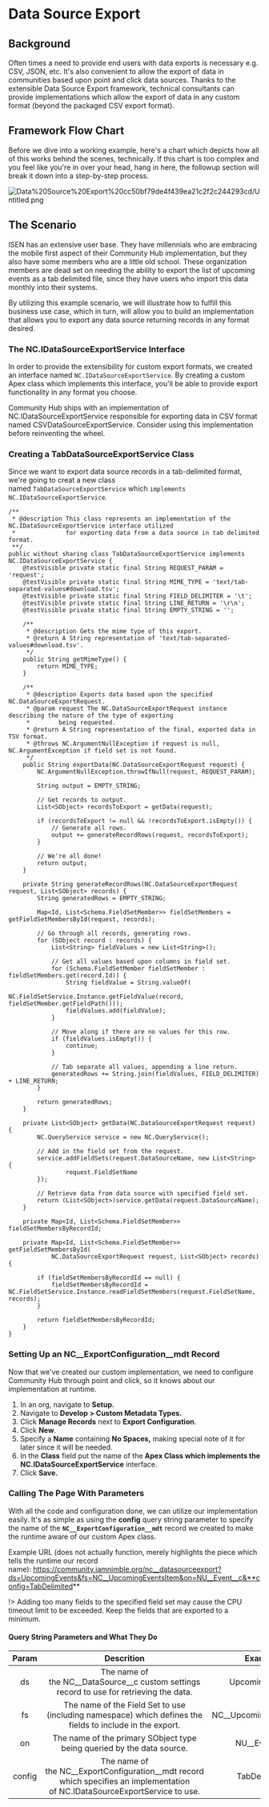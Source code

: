 # Data Source Export

## Background

Often times a need to provide end users with data exports is necessary e.g. CSV, JSON, etc. It's also convenient to allow the export of data in communities based upon point and click data sources. Thanks to the extensible Data Source Export framework, technical consultants can provide implementations which allow the export of data in any custom format (beyond the packaged CSV export format).

## Framework Flow Chart

Before we dive into a working example, here's a chart which depicts how all of this works behind the scenes, technically. If this chart is too complex and you feel like you're in over your head, hang in here, the followup section will break it down into a step-by-step process.

![Data%20Source%20Export%20cc50bf79de4f439ea21c2f2c244293cd/Untitled.png](Data%20Source%20Export%20cc50bf79de4f439ea21c2f2c244293cd/Untitled.png)

## The Scenario

ISEN has an extensive user base. They have millennials who are embracing the mobile first aspect of their Community Hub implementation, but they also have some members who are a little old school. These organization members are dead set on needing the ability to export the list of upcoming events as a tab delimited file, since they have users who import this data monthly into their systems.

By utilizing this example scenario, we will illustrate how to fulfill this business use case, which in turn, will allow you to build an implementation that allows you to export any data source returning records in any format desired.

### The NC.IDataSourceExportService Interface

In order to provide the extensibility for custom export formats, we created an interface named `NC.IDataSourceExportService`. By creating a custom Apex class which implements this interface, you'll be able to provide export functionality in any format you choose.

Community Hub ships with an implementation of NC.IDataSourceExportService responsible for exporting data in CSV format named CSVDataSourceExportService. Consider using this implementation before reinventing the wheel.

### Creating a TabDataSourceExportService Class

Since we want to export data source records in a tab-delimited format, we're going to creat a new class named `TabDataSourceExportService` which `implements NC.IDataSourceExportService`.

```apex
/**
 * @description This class represents an implementation of the NC.IDataSourceExportService interface utilized
 *              for exporting data from a data source in tab delimited format.
 **/
public without sharing class TabDataSourceExportService implements NC.IDataSourceExportService {
    @testVisible private static final String REQUEST_PARAM = 'request';
    @testVisible private static final String MIME_TYPE = 'text/tab-separated-values#download.tsv';
    @testVisible private static final String FIELD_DELIMITER = '\t';
    @testVisible private static final String LINE_RETURN = '\r\n';
    @testVisible private static final String EMPTY_STRING = '';
 
    /**
     * @description Gets the mime type of this export.
     * @return A String representation of 'text/tab-separated-values#download.tsv'.
     */
    public String getMimeType() {
        return MIME_TYPE;
    }
 
    /**
     * @description Exports data based upon the specified NC.DataSourceExportRequest.
     * @param request The NC.DataSourceExportRequest instance describing the nature of the type of exporting
     *        being requested.
     * @return A String representation of the final, exported data in TSV format.
     * @throws NC.ArgumentNullException if request is null, NC.ArgumentException if field set is not found.
     */
    public String exportData(NC.DataSourceExportRequest request) {
        NC.ArgumentNullException.throwIfNull(request, REQUEST_PARAM);
 
        String output = EMPTY_STRING;
 
        // Get records to output.
        List<SObject> recordsToExport = getData(request);
 
        if (recordsToExport != null && !recordsToExport.isEmpty()) {
            // Generate all rows.
            output += generateRecordRows(request, recordsToExport);
        }
 
        // We're all done!
        return output;
    }
 
    private String generateRecordRows(NC.DataSourceExportRequest request, List<SObject> records) {
        String generatedRows = EMPTY_STRING;
 
        Map<Id, List<Schema.FieldSetMember>> fieldSetMembers = getFieldSetMembersById(request, records);
 
        // Go through all records, generating rows.
        for (SObject record : records) {
            List<String> fieldValues = new List<String>();
 
            // Get all values based upon columns in field set.
            for (Schema.FieldSetMember fieldSetMember : fieldSetMembers.get(record.Id)) {
                String fieldValue = String.valueOf(
                        NC.FieldSetService.Instance.getFieldValue(record, fieldSetMember.getFieldPath()));
                fieldValues.add(fieldValue);
            }
 
            // Move along if there are no values for this row.
            if (fieldValues.isEmpty()) {
                continue;
            }
 
            // Tab separate all values, appending a line return.
            generatedRows += String.join(fieldValues, FIELD_DELIMITER) + LINE_RETURN;
        }
 
        return generatedRows;
    }
 
    private List<SObject> getData(NC.DataSourceExportRequest request) {
        NC.QueryService service = new NC.QueryService();
 
        // Add in the field set from the request.
        service.addFieldSets(request.DataSourceName, new List<String> {
                request.FieldSetName
        });
 
        // Retrieve data from data source with specified field set.
        return (List<SObject>)service.getData(request.DataSourceName);
    }
 
    private Map<Id, List<Schema.FieldSetMember>> fieldSetMembersByRecordId;
 
    private Map<Id, List<Schema.FieldSetMember>> getFieldSetMembersById(
            NC.DataSourceExportRequest request, List<SObject> records) {
 
        if (fieldSetMembersByRecordId == null) {
            fieldSetMembersByRecordId = NC.FieldSetService.Instance.readFieldSetMembers(request.FieldSetName, records);
        }
 
        return fieldSetMembersByRecordId;
    }
}
```

### Setting Up an NC__ExportConfiguration__mdt Record

Now that we've created our custom implementation, we need to configure Community Hub through point and click, so it knows about our implementation at runtime.

1. In an org, navigate to **Setup.**
2. Navigate to **Develop > Custom Metadata Types.**
3. Click **Manage Records** next to **Export Configuration**.
4. Click **New**.
5. Specify a **Name** containing **No Spaces,** making special note of it for later since it will be needed.
6. In the **Class** field put the name of the **Apex Class which implements the NC.IDataSourceExportService** interface.
7. Click **Save.**

### Calling The Page With Parameters

With all the code and configuration done, we can utilize our implementation easily. It's as simple as using the **config** query string parameter to specify the name of the **`NC__ExportConfiguration__mdt`** record we created to make the runtime aware of our custom Apex class.

Example URL (does not actually function, merely highlights the piece which tells the runtime our record name): https://community.iamnimble.org/nc__datasourceexport?ds=UpcomingEvents&fs=NC__UpcomingEventsItem&on=NU__Event__c&**config=TabDelimited**

!> Adding too many fields to the specified field set may cause the CPU timeout limit to be exceeded. Keep the fields that are exported to a minimum.

#### **Query String Parameters and What They Do**

**Param**|**Descrition**|**Example**|**Note**
:-----:|:-----:|:-----:|:-----:
ds|The name of the NC\_\_DataSource\_\_c custom settings record to use for retrieving the data.|UpcomingEvents|Required
fs|The name of the Field Set to use (including namespace) which defines the fields to include in the export.|NC\_\_UpcomingEventsItem|Required
on|The name of the primary SObject type being queried by the data source.|NU\_\_Event\_\_c|Required
config|The name of the NC\_\_ExportConfiguration\_\_mdt record which specifies an implementation of NC.IDataSourceExportService to use.|TabDelimited|"Optional - If not specified
